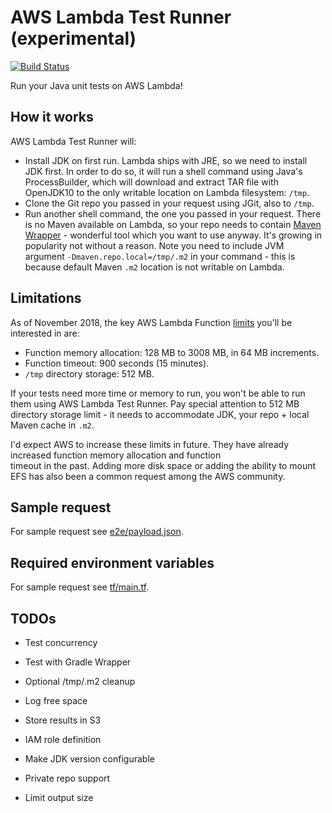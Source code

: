 # AWS Lambda Test Runner (experimental)

[![Build Status](https://travis-ci.com/automatictester/lambda-test-runner.svg?branch=master)](https://travis-ci.com/automatictester/lambda-test-runner)

Run your Java unit tests on AWS Lambda!  

## How it works

AWS Lambda Test Runner will:
- Install JDK on first run. Lambda ships with JRE, so we need to install JDK first. In order to do so, it will run
  a shell command using Java's ProcessBuilder, which will download and extract TAR file with OpenJDK10 to the only
  writable location on Lambda filesystem: `/tmp`.
- Clone the Git repo you passed in your request using JGit, also to `/tmp`.
- Run another shell command, the one you passed in your request. There is no Maven available on Lambda, so your repo
  needs to contain [Maven Wrapper](https://github.com/takari/maven-wrapper) - wonderful tool which you
  want to use anyway. It's growing in popularity not without a reason. Note you need to include JVM argument
  `-Dmaven.repo.local=/tmp/.m2` in your command - this is because default Maven `.m2` location is not writable on
  Lambda.

## Limitations

As of November 2018, the key AWS Lambda Function [limits](https://docs.aws.amazon.com/lambda/latest/dg/limits.html) you'll be interested in are:
- Function memory allocation: 128 MB to 3008 MB, in 64 MB increments.
- Function timeout: 900 seconds (15 minutes).
- `/tmp` directory storage: 512 MB.

If your tests need more time or memory to run, you won't be able to run them using AWS Lambda Test Runner. Pay special 
attention to 512 MB directory storage limit - it needs to accommodate JDK, your repo + local Maven cache in `.m2`. 

I'd expect AWS to increase these limits in future. They have already increased function memory allocation and function  
timeout in the past. Adding more disk space or adding the ability to mount EFS has also been a common request among
the AWS community.

## Sample request

For sample request see [e2e/payload.json](https://github.com/automatictester/lambda-test-runner/blob/master/e2e/payload.json).

## Required environment variables

For sample request see [tf/main.tf](https://github.com/automatictester/lambda-test-runner/blob/master/tf/main.tf).

## TODOs

- Test concurrency
- Test with Gradle Wrapper
- Optional /tmp/.m2 cleanup
- Log free space

- Store results in S3
- IAM role definition
- Make JDK version configurable
- Private repo support
- Limit output size
